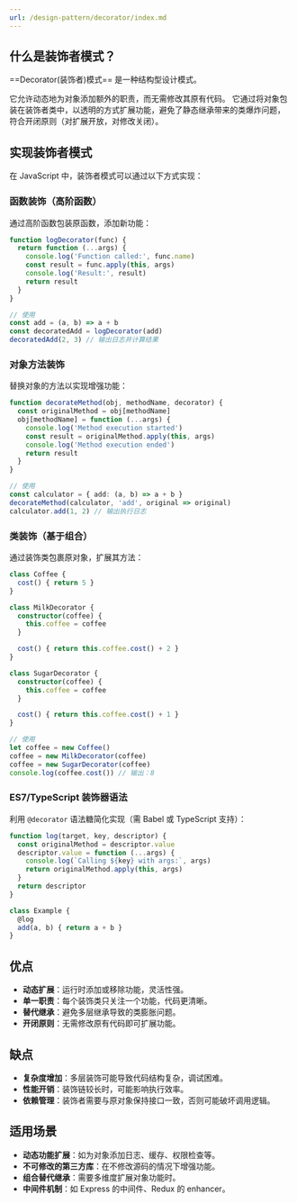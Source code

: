 ```yaml
---
url: /design-pattern/decorator/index.md
---
```

## 什么是装饰者模式？

\==Decorator(装饰者)模式== 是一种结构型设计模式。

它允许动态地为对象添加额外的职责，而无需修改其原有代码。
它通过将对象包装在装饰者类中，以透明的方式扩展功能，避免了静态继承带来的类爆炸问题，
符合开闭原则（对扩展开放，对修改关闭）。

## 实现装饰者模式

在 JavaScript 中，装饰者模式可以通过以下方式实现：

### 函数装饰（高阶函数）

通过高阶函数包装原函数，添加新功能：

```ts
function logDecorator(func) {
  return function (...args) {
    console.log('Function called:', func.name)
    const result = func.apply(this, args)
    console.log('Result:', result)
    return result
  }
}

// 使用
const add = (a, b) => a + b
const decoratedAdd = logDecorator(add)
decoratedAdd(2, 3) // 输出日志并计算结果
```

### 对象方法装饰

替换对象的方法以实现增强功能：

```ts
function decorateMethod(obj, methodName, decorator) {
  const originalMethod = obj[methodName]
  obj[methodName] = function (...args) {
    console.log('Method execution started')
    const result = originalMethod.apply(this, args)
    console.log('Method execution ended')
    return result
  }
}

// 使用
const calculator = { add: (a, b) => a + b }
decorateMethod(calculator, 'add', original => original)
calculator.add(1, 2) // 输出执行日志
```

### 类装饰（基于组合）

通过装饰类包裹原对象，扩展其方法：

```ts
class Coffee {
  cost() { return 5 }
}

class MilkDecorator {
  constructor(coffee) {
    this.coffee = coffee
  }

  cost() { return this.coffee.cost() + 2 }
}

class SugarDecorator {
  constructor(coffee) {
    this.coffee = coffee
  }

  cost() { return this.coffee.cost() + 1 }
}

// 使用
let coffee = new Coffee()
coffee = new MilkDecorator(coffee)
coffee = new SugarDecorator(coffee)
console.log(coffee.cost()) // 输出：8
```

### ES7/TypeScript 装饰器语法

利用 `@decorator` 语法糖简化实现（需 Babel 或 TypeScript 支持）：

```ts
function log(target, key, descriptor) {
  const originalMethod = descriptor.value
  descriptor.value = function (...args) {
    console.log(`Calling ${key} with args:`, args)
    return originalMethod.apply(this, args)
  }
  return descriptor
}

class Example {
  @log
  add(a, b) { return a + b }
}
```

## 优点

* **动态扩展**：运行时添加或移除功能，灵活性强。
* **单一职责**：每个装饰类只关注一个功能，代码更清晰。
* **替代继承**：避免多层继承导致的类膨胀问题。
* **开闭原则**：无需修改原有代码即可扩展功能。

## 缺点

* **复杂度增加**：多层装饰可能导致代码结构复杂，调试困难。
* **性能开销**：装饰链较长时，可能影响执行效率。
* **依赖管理**：装饰者需要与原对象保持接口一致，否则可能破坏调用逻辑。

## 适用场景

* **动态功能扩展**：如为对象添加日志、缓存、权限检查等。
* **不可修改的第三方库**：在不修改源码的情况下增强功能。
* **组合替代继承**：需要多维度扩展对象功能时。
* **中间件机制**：如 Express 的中间件、Redux 的 enhancer。
